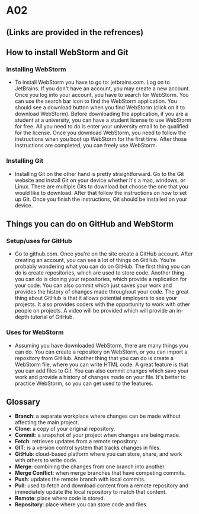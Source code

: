 # A02

## (Links are provided in the refrences)

## How to install WebStorm and Git
### Installing WebStorm
- To install WebStorm you have to go to: jetbrains.com. Log on to JetBrains. If you don't have an account, you may create a new account. Once you log into your account, you have to search for WebStorm. You can use the search bar icon to find the WebStorm application. You should see a download button when you find WebStorm (click on it to download WebStorm). Before downloading the application, if you are a student at a university, you can have a student license to use WebStorm for free. All you need to do is enter your university email to be qualified for the license. Once you download WebStorm, you need to follow the instructions when you boot up WebStorm for the first time. After those instructions are completed, you can freely use WebStorm.
### Installing Git
- Installing Git on the other hand is pretty straightforward. Go to the Git website and install Git on your device whether it's a mac, windows, or Linux. There are multiple Gits to download but choose the one that you would like to download. After that follow the instructions on how to set up Git. Once you finish the instructions, Git should be installed on your device.

## Things you can do on GitHub and WebStorm
### Setup/uses for GitHub
- Go to github.com. Once you're on the site create a GitHub account. After creating an account, you can see a lot of things on GitHub. You're probably wondering what you can do on GitHub. The first thing you can do is create repositories, which are used to store code. Another thing you can do is cloning your repositories, which provide a replication for your code. You can also commit which just saves your work and provides the history of changes made throughout your code. The great thing about GitHub is that it allows potential employers to see your projects. It also provides coders with the opportunity to work with other people on projects. A video will be provided which will provide an in-depth tutorial of GitHub.
### Uses for WebStorm
- Assuming you have downloaded WebStorm, there are many things you can do. You can create a repository on WebStorm, or you can import a repository from GitHub. Another thing that you can do is create a WebStorm file, where you can write HTML code. A great feature is that you can add files to Git. You can also commit changes which save your work and provide a history of changes made on your file. It's better to practice WebStorm, so you can get used to the features.

## Glossary
- **Branch**: a separate workplace where changes can be made without affecting the main project.
- **Clone**: a copy of your original repository.
- **Commit**: a snapshot of your project when changes are being made.
- **Fetch**: retrieves updates from a remote repository.
- **GIT**: is a version control system that tracks changes in files.
- **GitHub**: cloud-based platform where you can store, share, and work with others to write code.
- **Merge**: combining the changes from one branch into another.
- **Merge Conflict**: when merge branches that have competing commits.
- **Push**: updates the remote branch with local commits.
- **Pull**: used to fetch and download content from a remote repository and immediately update the local repository to match that content.
- **Remote**: place where code is stored.
- **Repository**: place where you can store code and files.
